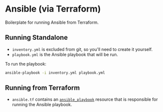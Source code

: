 # Ansible (via Terraform)

Boilerplate for running Ansible from Terraform.

## Running Standalone

- `inventory.yml` is excluded from git, so you'll need to create it yourself.
- `playbook.yml` is the Ansible playbook that will be run.

To run the playbook:
```bash
ansible-playbook -i inventory.yml playbook.yml
```

## Running from Terraform

- `ansible.tf` contains an [`ansible_playbook`](https://registry.terraform.io/providers/ansible/ansible/latest/docs/resources/playbook) resource that is responsible for running the Ansible playbook.

